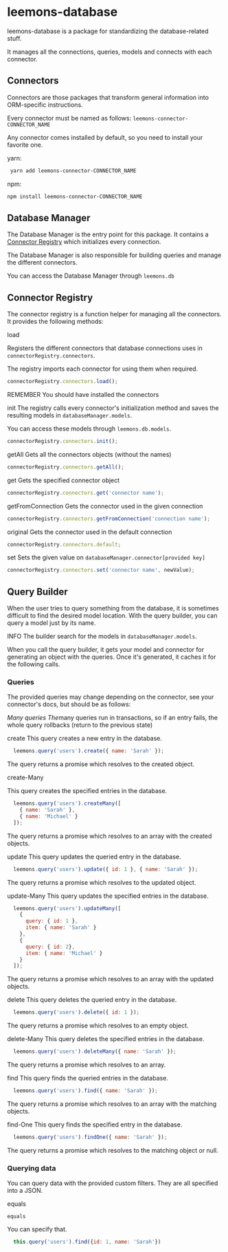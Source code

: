 # leemons-database

leemons-database is a package for standardizing the database-related stuff.

It manages all the connections, queries, models and connects with each connector.

## Connectors

Connectors are those packages that transform general information into ORM-specific instructions.

Every connector must be named as follows:
`leemons-connector-CONNECTOR_NAME`

Any connector comes installed by default, so you need to install your favorite one.

yarn:

```bash
 yarn add leemons-connector-CONNECTOR_NAME
```

npm:

```bash
npm install leemons-connector-CONNECTOR_NAME
```

## Database Manager

The Database Manager is the entry point for this package. It contains a [Connector Registry](#connector-registry) which initializes every connection.

The Database Manager is also responsible for building queries and manage the different connectors.

You can access the Database Manager through `leemons.db`

## Connector Registry

The connector registry is a function helper for managing all the connectors. It provides the following methods:

load

Registers the different connectors that database connections uses in `connectorRegistry.connectors`.

The registry imports each connector for using them when required.

```js
connectorRegistry.connectors.load();
```

REMEMBER
You should have installed the connectors

init
The registry calls every connector's initialization method and saves the resulting models in `databaseManager.models`.

You can access these models through `leemons.db.models`.

```js
connectorRegistry.connectors.init();
```

getAll
Gets all the connectors objects (without the names)

```js
connectorRegistry.connectors.getAll();
```

 get
Gets the specified connector object

```js
connectorRegistry.connectors.get('connector name');
```

getFromConnection
Gets the connector used in the given connection

```js
connectorRegistry.connectors.getFromConnection('connection name');
```

original
Gets the connector used in the default connection

```js
connectorRegistry.connectors.default;
```

set
Sets the given value on `databaseManager.connector[provided key]`

```js
connectorRegistry.connectors.set('connector name', newValue);
```

## Query Builder

When the user tries to query something from the database, it is sometimes difficult to find the desired model location. With the query builder, you can query a model just by its name.

INFO
The builder search for the models in `databaseManager.models`.

When you call the query builder, it gets your model and connector for generating an object with the queries. Once it's generated, it caches it for the following calls.

### Queries

The provided queries may change depending on the connector, see your connector's docs, but should be as follows:

*Many queries
The*many queries run in transactions, so if an entry fails, the whole query rollbacks (return to the previous state)

create
  This query creates a new entry in the database.

  ```js
    leemons.query('users').create({ name: 'Sarah' });
  ```

  The query returns a promise which resolves to the created object.

create-Many

  This query creates the specified entries in the database.

  ```js
    leemons.query('users').createMany([
      { name: 'Sarah' },
      { name: 'Michael' }
    ]);
  ```

  The query returns a promise which resolves to an array with the created objects.

update
  This query updates the queried entry in the database.

  ```js
    leemons.query('users').update({ id: 1 }, { name: 'Sarah' });
  ```

  The query returns a promise which resolves to the updated object.

update-Many
  This query updates the specified entries in the database.

  ```js
    leemons.query('users').updateMany([
      {
        query: { id: 1 },
        item: { name: 'Sarah' }
      },
      {
        query: { id: 2},
        item: { name: 'Michael' }
      }
    ]);
  ```

  The query returns a promise which resolves to an array with the updated objects.

delete
  This query deletes the queried entry in the database.

  ```js
    leemons.query('users').delete({ id: 1 });
  ```

  The query returns a promise which resolves to an empty object.

delete-Many
  This query deletes the specified entries in the database.

  ```js
    leemons.query('users').deleteMany({ name: 'Sarah' });
  ```

  The query returns a promise which resolves to an array.

find
  This query finds the queried entries in the database.

  ```js
    leemons.query('users').find({ name: 'Sarah' });
  ```

  The query returns a promise which resolves to an array with the matching objects.

find-One
  This query finds the specified entry in the database.

  ```js
    leemons.query('users').findOne({ name: 'Sarah' });
  ```

  The query returns a promise which resolves to the matching object or null.

### Querying data

You can query data with the provided custom filters. They are all specified into a JSON.

equals

`equals`

You can specify that.

```js
  this.query('users').find({id: 1, name: 'Sarah'})
```
